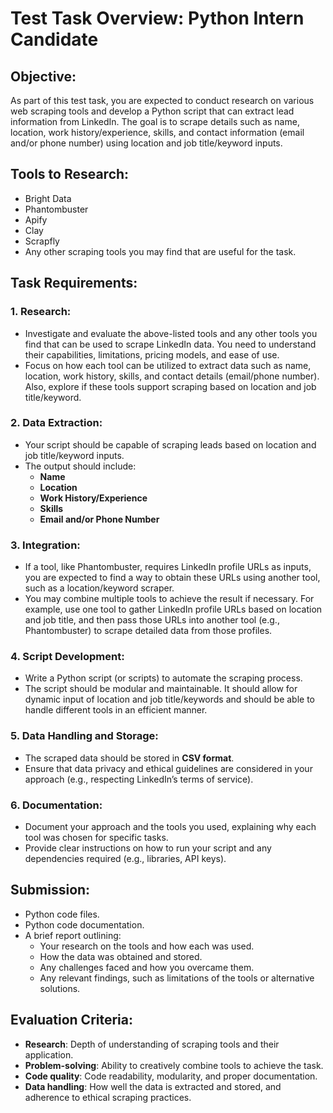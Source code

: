 # Test Task Overview: Python Intern Candidate

## Objective:
As part of this test task, you are expected to conduct research on various web scraping tools and develop a Python script that can extract lead information from LinkedIn. The goal is to scrape details such as name, location, work history/experience, skills, and contact information (email and/or phone number) using location and job title/keyword inputs.

## Tools to Research:
- Bright Data
- Phantombuster
- Apify
- Clay
- Scrapfly
- Any other scraping tools you may find that are useful for the task.

## Task Requirements:

### 1. Research:
- Investigate and evaluate the above-listed tools and any other tools you find that can be used to scrape LinkedIn data. You need to understand their capabilities, limitations, pricing models, and ease of use.
- Focus on how each tool can be utilized to extract data such as name, location, work history, skills, and contact details (email/phone number). Also, explore if these tools support scraping based on location and job title/keyword.

### 2. Data Extraction:
- Your script should be capable of scraping leads based on location and job title/keyword inputs.
- The output should include:
  - **Name**
  - **Location**
  - **Work History/Experience**
  - **Skills**
  - **Email and/or Phone Number**

### 3. Integration:
- If a tool, like Phantombuster, requires LinkedIn profile URLs as inputs, you are expected to find a way to obtain these URLs using another tool, such as a location/keyword scraper.
- You may combine multiple tools to achieve the result if necessary. For example, use one tool to gather LinkedIn profile URLs based on location and job title, and then pass those URLs into another tool (e.g., Phantombuster) to scrape detailed data from those profiles.

### 4. Script Development:
- Write a Python script (or scripts) to automate the scraping process.
- The script should be modular and maintainable. It should allow for dynamic input of location and job title/keywords and should be able to handle different tools in an efficient manner.

### 5. Data Handling and Storage:
- The scraped data should be stored in **CSV format**.
- Ensure that data privacy and ethical guidelines are considered in your approach (e.g., respecting LinkedIn’s terms of service).

### 6. Documentation:
- Document your approach and the tools you used, explaining why each tool was chosen for specific tasks.
- Provide clear instructions on how to run your script and any dependencies required (e.g., libraries, API keys).

## Submission:
- Python code files.
- Python code documentation.
- A brief report outlining:
  - Your research on the tools and how each was used.
  - How the data was obtained and stored.
  - Any challenges faced and how you overcame them.
  - Any relevant findings, such as limitations of the tools or alternative solutions.

## Evaluation Criteria:
- **Research**: Depth of understanding of scraping tools and their application.
- **Problem-solving**: Ability to creatively combine tools to achieve the task.
- **Code quality**: Code readability, modularity, and proper documentation.
- **Data handling**: How well the data is extracted and stored, and adherence to ethical scraping practices.
